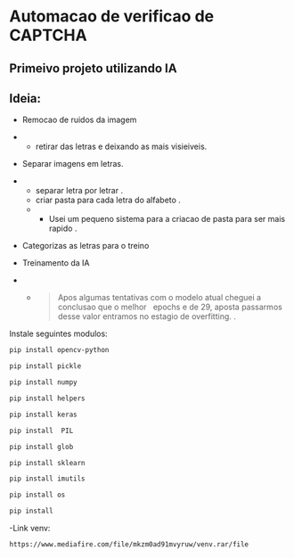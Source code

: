 
# Automacao de verificao de CAPTCHA
## Primeivo projeto utilizando IA


## Ideia:

- Remocao de ruidos da imagem
-   - retirar das letras e deixando as mais visieiveis. 

- Separar imagens em letras.
-   - separar letra por letrar .
	- criar pasta para cada letra do alfabeto .
	-  - Usei um pequeno sistema para a criacao de pasta para ser mais rapido .

- Categorizas as letras para o treino

- Treinamento da IA
-  - >  Apos algumas tentativas com o modelo atual cheguei a conclusao que o melhor &nbsp; epochs e de 29, aposta passarmos desse valor entramos no estagio de overfitting.
.

Instale seguintes modulos: 
```sh
pip install opencv-python
```

```sh
pip install pickle
```

```sh
pip install numpy 
```

```sh
pip install helpers 
```

```sh
pip install keras 
```

```sh
pip install  PIL
```

```sh
pip install glob 
```

```sh
pip install sklearn
```

```sh
pip install imutils 
```

```sh
pip install os
```

```sh
pip install 
```

-Link venv:

```sh
https://www.mediafire.com/file/mkzm0ad91mvyruw/venv.rar/file
```


